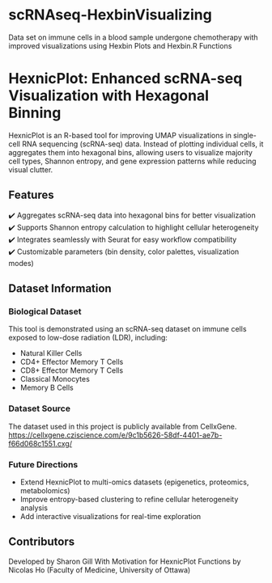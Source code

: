 # scRNAseq-HexbinVisualizing
Data set on immune cells in a blood sample undergone chemotherapy with improved visualizations using Hexbin Plots and Hexbin.R Functions

# HexnicPlot: Enhanced scRNA-seq Visualization with Hexagonal Binning  

HexnicPlot is an R-based tool for improving UMAP visualizations in single-cell RNA sequencing (scRNA-seq) data. Instead of plotting individual cells, it aggregates them into hexagonal bins, allowing users to visualize majority cell types, Shannon entropy, and gene expression patterns while reducing visual clutter.

## Features  
✔️ Aggregates scRNA-seq data into hexagonal bins for better visualization  
✔️ Supports Shannon entropy calculation to highlight cellular heterogeneity  
✔️ Integrates seamlessly with Seurat for easy workflow compatibility  
✔️ Customizable parameters (bin density, color palettes, visualization modes)  

## Dataset Information

### Biological Dataset  

This tool is demonstrated using an scRNA-seq dataset on immune cells exposed to low-dose radiation (LDR), including:  
- Natural Killer Cells  
- CD4+ Effector Memory T Cells  
- CD8+ Effector Memory T Cells  
- Classical Monocytes  
- Memory B Cells  

### Dataset Source 

The dataset used in this project is publicly available from CellxGene.
https://cellxgene.cziscience.com/e/9c1b5626-58df-4401-ae7b-f66d068c1551.cxg/

### Future Directions  

- Extend HexnicPlot to multi-omics datasets (epigenetics, proteomics, metabolomics)  
- Improve entropy-based clustering to refine cellular heterogeneity analysis  
- Add interactive visualizations for real-time exploration  

## Contributors  

Developed by Sharon Gill
With Motivation for HexnicPlot Functions by Nicolas Ho (Faculty of Medicine, University of Ottawa)
